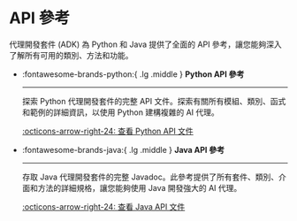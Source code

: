 # API 參考

代理開發套件 (ADK) 為 Python 和 Java 提供了全面的 API 參考，讓您能夠深入了解所有可用的類別、方法和功能。

<div class.="grid cards" markdown>

-   :fontawesome-brands-python:{ .lg .middle } **Python API 參考**

    ---
    探索 Python 代理開發套件的完整 API 文件。探索有關所有模組、類別、函式和範例的詳細資訊，以使用 Python 建構複雜的 AI 代理。

    [:octicons-arrow-right-24: 查看 Python API 文件](python/index.html)

-   :fontawesome-brands-java:{ .lg .middle } **Java API 參考**

    ---
    存取 Java 代理開發套件的完整 Javadoc。此參考提供了所有套件、類別、介面和方法的詳細規格，讓您能夠使用 Java 開發強大的 AI 代理。

    [:octicons-arrow-right-24: 查看 Java API 文件](java/index.html)

</div>
